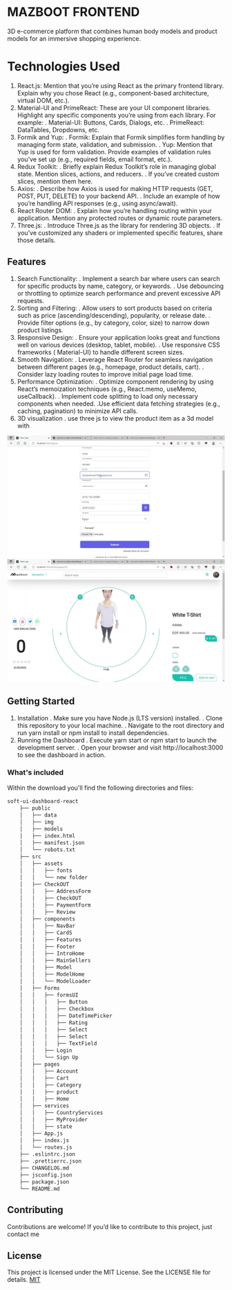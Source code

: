 # MAZBOOT FRONTEND
3D e-commerce platform that combines human body models and product models for an immersive shopping experience.
# Technologies Used
1. React.js: Mention that you’re using React as the primary frontend library. Explain why you chose React (e.g., component-based architecture, virtual DOM, etc.).
2. Material-UI and PrimeReact: These are your UI component libraries. Highlight any specific components you’re using from each library. For example:
    . Material-UI: Buttons, Cards, Dialogs, etc.
    . PrimeReact: DataTables, Dropdowns, etc.
3. Formik and Yup:
    . Formik: Explain that Formik simplifies form handling by managing form state, validation, and submission.
    . Yup: Mention that Yup is used for form validation. Provide examples of validation rules you’ve set up (e.g., required fields, email format, etc.).
4. Redux Toolkit:
    . Briefly explain Redux Toolkit’s role in managing global state. Mention slices, actions, and reducers.
    . If you’ve created custom slices, mention them here.
5. Axios:
    . Describe how Axios is used for making HTTP requests (GET, POST, PUT, DELETE) to your backend API.
    . Include an example of how you’re handling API responses (e.g., using async/await).
6. React Router DOM:
    . Explain how you’re handling routing within your application. Mention any protected routes or dynamic route parameters.
7. Three.js:
    . Introduce Three.js as the library for rendering 3D objects.
    . If you’ve customized any shaders or implemented specific features, share those details.
## Features
1. Search Functionality:
    . Implement a search bar where users can search for specific products by name, category, or keywords.
    . Use debouncing or throttling to optimize search performance and prevent excessive API requests.
2. Sorting and Filtering:
    . Allow users to sort products based on criteria such as price (ascending/descending), popularity, or release date.
    . Provide filter options (e.g., by category, color, size) to narrow down product listings.
3. Responsive Design:
    . Ensure your application looks great and functions well on various devices (desktop, tablet, mobile).
    . Use responsive CSS frameworks ( Material-UI) to handle different screen sizes.
4. Smooth Navigation:
    .  Leverage React Router for seamless navigation between different pages (e.g., homepage, product details, cart).
    . Consider lazy loading routes to improve initial page load time.
5. Performance Optimization:
    . Optimize component rendering by using React’s memoization techniques (e.g., React.memo, useMemo, useCallback).
    . Implement code splitting to load only necessary components when needed.
    .Use efficient data fetching strategies (e.g., caching, pagination) to minimize API calls.
6. 3D visualization
    . use three js to view the product item as a 3d model with

![alt text](https://github.com/medhatjachour/mazboot/blob/main/sample/f1.jpg?raw=true)
![alt text](https://github.com/medhatjachour/mazboot/blob/main/sample/f2.jpg?raw=true)

## Getting Started
1. Installation
    . Make sure you have Node.js (LTS version) installed.
    . Clone this repository to your local machine.
    . Navigate to the root directory and run yarn install or npm install to install dependencies.
2. Running the Dashboard
    . Execute yarn start or npm start to launch the development server.
    . Open your browser and visit http://localhost:3000 to see the dashboard in action.

### What's included
Within the download you'll find the following directories and files:

```
soft-ui-dashboard-react
    ├── public
    │   ├── data
    │   ├── img
    │   ├── models
    │   ├── index.html
    │   ├── manifest.json
    │   └── robots.txt
    ├── src
    │   ├── assets
    │   │   ├── fonts
    │   │   └── new folder
    │   ├── CheckOUT
    │   │   ├── AddressForm
    │   │   ├── CheckOUT
    │   │   ├── PaymentForm
    │   │   ├── Review
    │   ├── components
    │   │   ├── NavBar
    │   │   ├── CardS
    │   │   ├── Features
    │   │   ├── Footer
    │   │   ├── IntroHome
    │   │   ├── MainSellers
    │   │   ├── Model
    │   │   ├── ModelHome
    │   │   └── ModelLoader
    │   ├── Forms
    │   │   ├── formsUI
    │   │   │   ├── Button
    │   │   │   ├── Checkbox
    │   │   │   ├── DateTimePicker
    │   │   │   ├── Rating
    │   │   │   ├── Select
    │   │   │   ├── Select
    │   │   │   ├── TextField
    │   │   ├── Login
    │   │   └── Sign Up
    │   ├── pages
    │   │   ├── Account
    │   │   ├── Cart
    │   │   ├── Category
    │   │   ├── product
    │   │   ├── Home
    │   ├── services
    │   │   ├── CountryServices
    │   │   ├── MyProvider
    │   │   ├── state
    │   ├── App.js
    │   ├── index.js
    │   └── routes.js
    ├── .eslintrc.json
    ├── .prettierrc.json
    ├── CHANGELOG.md
    ├── jsconfig.json
    ├── package.json
    └── README.md
```
## Contributing

Contributions are welcome! If you’d like to contribute to this project, just contact me

## License
This project is licensed under the MIT License. See the LICENSE file for details.
[MIT](https://choosealicense.com/licenses/mit/)